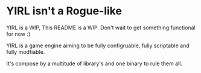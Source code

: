 # YIRL isn't a Rogue-like

YIRL is a WIP,
This README is a WIP.
Don't wait to get something functional for now :)

YIRL is a game engine aiming to be fully configruable, fully scriptable and
fully modfiable.

It's compose by a multitude of library's and one binary to rule them all.
